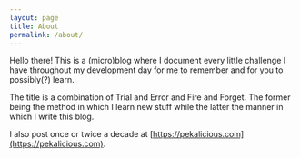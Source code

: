 ```yaml
---
layout: page
title: About
permalink: /about/
---
```


Hello there! This is a (micro)blog where I document every little challenge I have throughout my development day for me to remember and for you to possibly(?) learn.

The title is a combination of Trial and Error and Fire and Forget. The former being the method in which I learn new stuff while the latter the manner in which I write this blog.

I also post once or twice a decade at [https://pekalicious.com](https://pekalicious.com).